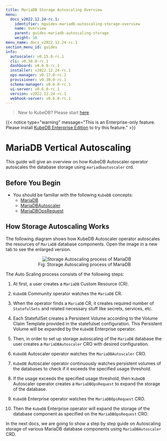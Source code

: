 ```yaml
---
title: MariaDB Storage Autoscaling Overview
menu:
  docs_v2022.12.24-rc.1:
    identifier: mguides-mariadb-autoscaling-storage-overview
    name: Overview
    parent: guides-mariadb-autoscaling-storage
    weight: 10
menu_name: docs_v2022.12.24-rc.1
section_menu_id: guides
info:
  autoscaler: v0.15.0-rc.1
  cli: v0.30.0-rc.1
  dashboard: v0.6.0-rc.1
  installer: v2022.12.24-rc.1
  ops-manager: v0.17.0-rc.1
  provisioner: v0.30.0-rc.1
  schema-manager: v0.6.0-rc.1
  ui-server: v0.6.0-rc.1
  version: v2022.12.24-rc.1
  webhook-server: v0.6.0-rc.1
---
```


> New to KubeDB? Please start [here](/docs/v2022.12.24-rc.1/README).

{{< notice type="warning" message="This is an Enterprise-only feature. Please install [KubeDB Enterprise Edition](/docs/v2022.12.24-rc.1/setup/install/enterprise) to try this feature." >}}

# MariaDB Vertical Autoscaling

This guide will give an overview on how KubeDB Autoscaler operator autoscales the database storage using `mariadbautoscaler` crd.

## Before You Begin

- You should be familiar with the following `KubeDB` concepts:
  - [MariaDB](/docs/v2022.12.24-rc.1/guides/mariadb/concepts/mariadb)
  - [MariaDBAutoscaler](/docs/v2022.12.24-rc.1/guides/mariadb/concepts/autoscaler)
  - [MariaDBOpsRequest](/docs/v2022.12.24-rc.1/guides/mariadb/concepts/opsrequest)

## How Storage Autoscaling Works

The following diagram shows how KubeDB Autoscaler operator autoscales the resources of `MariaDB` database components. Open the image in a new tab to see the enlarged version.

<figure align="center">
  <img alt="Storage Autoscaling process of MariaDB" src="/docs/v2022.12.24-rc.1/guides/mariadb/autoscaler/storage/overview/images/mdas-storage.jpeg">
<figcaption align="center">Fig: Storage Autoscaling process of MariaDB</figcaption>
</figure>

The Auto Scaling process consists of the following steps:

1. At first, a user creates a `MariaDB` Custom Resource (CR).

2. `KubeDB` Community operator watches the `MariaDB` CR.

3. When the operator finds a `MariaDB` CR, it creates required number of `StatefulSets` and related necessary stuff like secrets, services, etc.

4. Each StatefulSet creates a Persistent Volume according to the Volume Claim Template provided in the statefulset configuration. This Persistent Volume will be expanded by the `KubeDB` Enterprise operator.

5. Then, in order to set up storage autoscaling of the `MariaDB` database the user creates a `MariaDBAutoscaler` CRO with desired configuration.

6. `KubeDB` Autoscaler operator watches the `MariaDBAutoscaler` CRO.

7. `KubeDB` Autoscaler operator continuously watches persistent volumes of the databases to check if it exceeds the specified usage threshold.

8. If the usage exceeds the specified usage threshold, then `KubeDB` Autoscaler operator creates a `MariaDBOpsRequest` to expand the storage of the database.
9. `KubeDB` Enterprise operator watches the `MariaDBOpsRequest` CRO.
10. Then the `KubeDB` Enterprise operator will expand the storage of the database component as specified on the `MariaDBOpsRequest` CRO.

In the next docs, we are going to show a step by step guide on Autoscaling storage of various MariaDB database components using `MariaDBAutoscaler` CRD.
